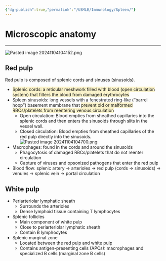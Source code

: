 ```yaml
---
{"dg-publish":true,"permalink":"/USMLE/Immunology/Spleen/"}
---
```


# Microscopic anatomy
---
![Pasted image 20241104104152.png](/img/user/appendix/Pasted%20image%2020241104104152.png)
## Red pulp
Red pulp is composed of splenic cords and sinuses (sinusoids). 
- <span style="background:rgba(240, 200, 0, 0.2)">Splenic cords: a reticular meshwork filled with blood (open circulation system) that filters the blood from damaged erythrocytes</span>
- Spleen sinusoids: long vessels with a fenestrated ring-like (“barrel hoop”) basement membrane that <span style="background:rgba(240, 200, 0, 0.2)">prevent old or malformed RBCs/platelets from reentering venous circulation</span>
	- Open circulation: Blood empties from sheathed capillaries into the splenic cords and then enters the sinusoids through slits in the vessel wall.
	- Closed circulation: Blood empties from sheathed capillaries of the red pulp directly into the sinusoids.![Pasted image 20241104104700.png](/img/user/appendix/Pasted%20image%2020241104104700.png)
- Macrophages: found in the cords and around the sinusoids
	- Phagocytosis of damaged RBCs/platelets that do not reenter circulation 
	- Capture of viruses and opsonized pathogens that enter the red pulp
- Blood flow: splenic artery → arterioles → red pulp (cords → sinusoids) → venules → splenic vein → portal circulation
## White pulp
- Periarteriolar lymphatic sheath
	- Surrounds the arterioles
	- Dense lymphoid tissue containing T lymphocytes
- Splenic follicles
	- Main component of white pulp
	- Close to periarteriolar lymphatic sheath
	- Contain B lymphocytes
- Splenic marginal zone
	- Located between the red pulp and white pulp
	- Contains antigen-presenting cells (APCs): macrophages and specialized B cells (marginal zone B cells)
